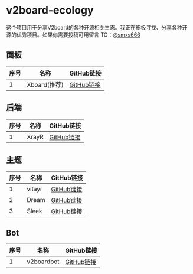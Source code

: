 # v2board-ecology

这个项目用于分享V2board的各种开源相关生态。我正在积极寻找、分享各种开源的优秀项目。如果你需要投稿可用留言 TG：[@smxs666](https://t.me/smxs666)

## 面板
| 序号 | 名称 | GitHub链接 |
| --- | --- | --- |
| 1 | Xboard(推荐) | [GitHub链接](https://github.com/cedar2025/Xboard/) |

## 后端
| 序号 | 名称 | GitHub链接 |
| --- | --- | --- |
| 1 | XrayR | [GitHub链接](https://github.com/XrayR-project/XrayR) |

## 主题
| 序号 | 名称 | GitHub链接 |
| --- | --- | --- |
| 1 | vitayr | [GitHub链接](https://github.com/Bitsea1/vitayr) |
| 2 | Dream | [GitHub链接](https://github.com/Bitsea1/Dream) |
| 3 | Sleek | [GitHub链接](https://github.com/binglog/V2b-Theme-Sleek) |

## Bot
| 序号 | 名称 | GitHub链接 |
| --- | --- | --- |
| 1 | v2boardbot | [GitHub链接](https://github.com/v2boardbot/v2boardbot) |
